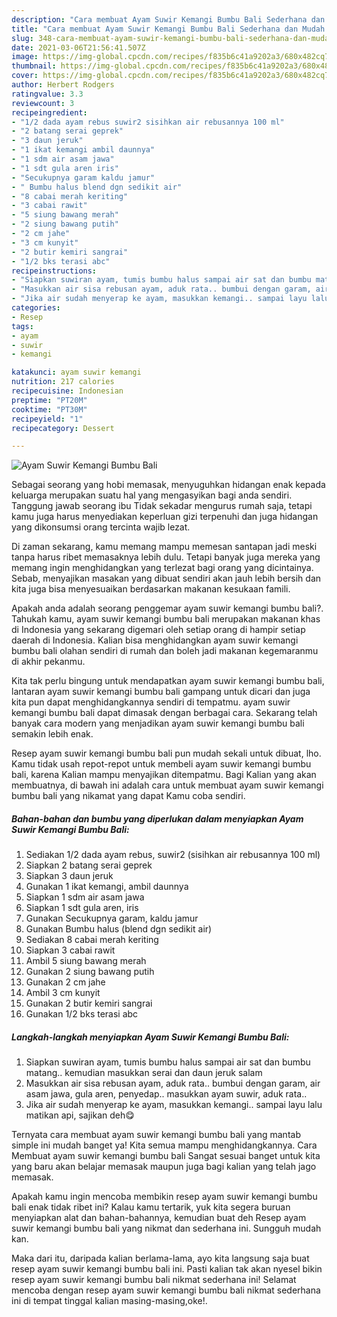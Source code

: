 ```yaml
---
description: "Cara membuat Ayam Suwir Kemangi Bumbu Bali Sederhana dan Mudah Dibuat"
title: "Cara membuat Ayam Suwir Kemangi Bumbu Bali Sederhana dan Mudah Dibuat"
slug: 348-cara-membuat-ayam-suwir-kemangi-bumbu-bali-sederhana-dan-mudah-dibuat
date: 2021-03-06T21:56:41.507Z
image: https://img-global.cpcdn.com/recipes/f835b6c41a9202a3/680x482cq70/ayam-suwir-kemangi-bumbu-bali-foto-resep-utama.jpg
thumbnail: https://img-global.cpcdn.com/recipes/f835b6c41a9202a3/680x482cq70/ayam-suwir-kemangi-bumbu-bali-foto-resep-utama.jpg
cover: https://img-global.cpcdn.com/recipes/f835b6c41a9202a3/680x482cq70/ayam-suwir-kemangi-bumbu-bali-foto-resep-utama.jpg
author: Herbert Rodgers
ratingvalue: 3.3
reviewcount: 3
recipeingredient:
- "1/2 dada ayam rebus suwir2 sisihkan air rebusannya 100 ml"
- "2 batang serai geprek"
- "3 daun jeruk"
- "1 ikat kemangi ambil daunnya"
- "1 sdm air asam jawa"
- "1 sdt gula aren iris"
- "Secukupnya garam kaldu jamur"
- " Bumbu halus blend dgn sedikit air"
- "8 cabai merah keriting"
- "3 cabai rawit"
- "5 siung bawang merah"
- "2 siung bawang putih"
- "2 cm jahe"
- "3 cm kunyit"
- "2 butir kemiri sangrai"
- "1/2 bks terasi abc"
recipeinstructions:
- "Siapkan suwiran ayam, tumis bumbu halus sampai air sat dan bumbu matang.. kemudian masukkan serai dan daun jeruk salam"
- "Masukkan air sisa rebusan ayam, aduk rata.. bumbui dengan garam, air asam jawa, gula aren, penyedap.. masukkan ayam suwir, aduk rata.."
- "Jika air sudah menyerap ke ayam, masukkan kemangi.. sampai layu lalu matikan api, sajikan deh😋"
categories:
- Resep
tags:
- ayam
- suwir
- kemangi

katakunci: ayam suwir kemangi 
nutrition: 217 calories
recipecuisine: Indonesian
preptime: "PT20M"
cooktime: "PT30M"
recipeyield: "1"
recipecategory: Dessert

---
```



![Ayam Suwir Kemangi Bumbu Bali](https://img-global.cpcdn.com/recipes/f835b6c41a9202a3/680x482cq70/ayam-suwir-kemangi-bumbu-bali-foto-resep-utama.jpg)

Sebagai seorang yang hobi memasak, menyuguhkan hidangan enak kepada keluarga merupakan suatu hal yang mengasyikan bagi anda sendiri. Tanggung jawab seorang ibu Tidak sekadar mengurus rumah saja, tetapi kamu juga harus menyediakan keperluan gizi terpenuhi dan juga hidangan yang dikonsumsi orang tercinta wajib lezat.

Di zaman  sekarang, kamu memang mampu memesan santapan jadi meski tanpa harus ribet memasaknya lebih dulu. Tetapi banyak juga mereka yang memang ingin menghidangkan yang terlezat bagi orang yang dicintainya. Sebab, menyajikan masakan yang dibuat sendiri akan jauh lebih bersih dan kita juga bisa menyesuaikan berdasarkan makanan kesukaan famili. 



Apakah anda adalah seorang penggemar ayam suwir kemangi bumbu bali?. Tahukah kamu, ayam suwir kemangi bumbu bali merupakan makanan khas di Indonesia yang sekarang digemari oleh setiap orang di hampir setiap daerah di Indonesia. Kalian bisa menghidangkan ayam suwir kemangi bumbu bali olahan sendiri di rumah dan boleh jadi makanan kegemaranmu di akhir pekanmu.

Kita tak perlu bingung untuk mendapatkan ayam suwir kemangi bumbu bali, lantaran ayam suwir kemangi bumbu bali gampang untuk dicari dan juga kita pun dapat menghidangkannya sendiri di tempatmu. ayam suwir kemangi bumbu bali dapat dimasak dengan berbagai cara. Sekarang telah banyak cara modern yang menjadikan ayam suwir kemangi bumbu bali semakin lebih enak.

Resep ayam suwir kemangi bumbu bali pun mudah sekali untuk dibuat, lho. Kamu tidak usah repot-repot untuk membeli ayam suwir kemangi bumbu bali, karena Kalian mampu menyajikan ditempatmu. Bagi Kalian yang akan membuatnya, di bawah ini adalah cara untuk membuat ayam suwir kemangi bumbu bali yang nikamat yang dapat Kamu coba sendiri.

<!--inarticleads1-->

##### Bahan-bahan dan bumbu yang diperlukan dalam menyiapkan Ayam Suwir Kemangi Bumbu Bali:

1. Sediakan 1/2 dada ayam rebus, suwir2 (sisihkan air rebusannya 100 ml)
1. Siapkan 2 batang serai geprek
1. Siapkan 3 daun jeruk
1. Gunakan 1 ikat kemangi, ambil daunnya
1. Siapkan 1 sdm air asam jawa
1. Siapkan 1 sdt gula aren, iris
1. Gunakan Secukupnya garam, kaldu jamur
1. Gunakan  Bumbu halus (blend dgn sedikit air)
1. Sediakan 8 cabai merah keriting
1. Siapkan 3 cabai rawit
1. Ambil 5 siung bawang merah
1. Gunakan 2 siung bawang putih
1. Gunakan 2 cm jahe
1. Ambil 3 cm kunyit
1. Gunakan 2 butir kemiri sangrai
1. Gunakan 1/2 bks terasi abc




<!--inarticleads2-->

##### Langkah-langkah menyiapkan Ayam Suwir Kemangi Bumbu Bali:

1. Siapkan suwiran ayam, tumis bumbu halus sampai air sat dan bumbu matang.. kemudian masukkan serai dan daun jeruk salam
1. Masukkan air sisa rebusan ayam, aduk rata.. bumbui dengan garam, air asam jawa, gula aren, penyedap.. masukkan ayam suwir, aduk rata..
1. Jika air sudah menyerap ke ayam, masukkan kemangi.. sampai layu lalu matikan api, sajikan deh😋




Ternyata cara membuat ayam suwir kemangi bumbu bali yang mantab simple ini mudah banget ya! Kita semua mampu menghidangkannya. Cara Membuat ayam suwir kemangi bumbu bali Sangat sesuai banget untuk kita yang baru akan belajar memasak maupun juga bagi kalian yang telah jago memasak.

Apakah kamu ingin mencoba membikin resep ayam suwir kemangi bumbu bali enak tidak ribet ini? Kalau kamu tertarik, yuk kita segera buruan menyiapkan alat dan bahan-bahannya, kemudian buat deh Resep ayam suwir kemangi bumbu bali yang nikmat dan sederhana ini. Sungguh mudah kan. 

Maka dari itu, daripada kalian berlama-lama, ayo kita langsung saja buat resep ayam suwir kemangi bumbu bali ini. Pasti kalian tak akan nyesel bikin resep ayam suwir kemangi bumbu bali nikmat sederhana ini! Selamat mencoba dengan resep ayam suwir kemangi bumbu bali nikmat sederhana ini di tempat tinggal kalian masing-masing,oke!.

